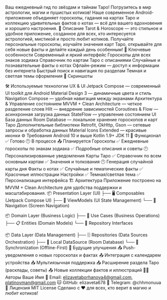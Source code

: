 Ваш ежедневный гид по звёздам и тайнам Таро!
Погрузитесь в мир астрологии, магии и пушистых котиков!
Наше современное Android-приложение объединяет гороскопы, гадания на картах Таро и коллекцию удивительных фактов о котах — всё для вашего вдохновения и хорошего настроения.
📱 Описание
Tarot & Horoscope — это стильное и удобное приложение, созданное для всех, кто интересуется астрологией, мистикой и просто любит котиков. Получайте персональные гороскопы, изучайте значения карт Таро, открывайте для себя новые факты и делайте каждый день особенным!
🌟 Ключевые особенности
Современный и яркий интерфейс
Гороскопы для всех знаков зодиака
Справочник по картам Таро с описаниями
Случайные и познавательные факты о котах
Офлайн-режим — доступ к информации без интернета
Быстрый поиск и навигация по разделам
Темная и светлая темы оформления
📸 Скриншоты


🛠 Используемые технологии
UX & UI
Jetpack Compose — современный UI toolkit для Android
Material Design 3 — динамичные цвета и стиль
Navigation Compose — удобная навигация между экранами
Архитектура & Управление состоянием
MVVM + Clean Architecture — четкое разделение слоев
Hilt — внедрение зависимостей
Coroutines & Flow — асинхронная загрузка данных
StateFlow — управление состоянием UI
База данных
Room Database — локальное хранение гороскопов и карт Таро
Дополнительные библиотеки
Retrofit, OkHttp, Gson — сетевые запросы и обработка данных
Material Icons Extended — красивые иконки
⚙️ Требования
Android 10 и выше
Kotlin 1.9+
JDK 11
🎯 Функционал
✅ Готово
🕛 В процессе
📤 Планируется
Гороскопы
✅ Ежедневные гороскопы по знакам зодиака
✅ Подробные описания и советы
🕛 Персонализированные уведомления
Карты Таро
✅ Справочник по всем основным картам
✅ Значения и толкования
🕛 Генерация случайной карты дня
Факты о котах
✅ Случайные и тематические факты
✅ Красочные иллюстрации
Настройки
✅ Темная/светлая тема
✅ Персонализация интерфейса
🏗 Архитектура
Приложение построено на MVVM + Clean Architecture для удобства поддержки и масштабирования.
📦 Presentation Layer (UI)
├── 🖥️ Composables (Jetpack Compose UI)
├── 🎯 ViewModels (UI State Management)
└── 🧭 Navigation (Screen Navigation)

📦 Domain Layer (Business Logic)
├── 🎯 Use Cases (Business Operations)
├── 📋 Entities (Domain Models)
└── 🔌 Repository Interfaces

📦 Data Layer (Data Management)
├── 🗄️ Repositories (Data Sources Orchestration)
├── 💾 Local DataSource (Room Database)
└── 🔄 Synchronization (Offline-First)
🚀 Будущие улучшения
📤 Push-уведомления о новых гороскопах и фактах
📤 Интеграция с календарем устройства
📤 Мультиязычная поддержка
📤 Расширение раздела Таро (расклады, советы)
📤 Новые коллекции фактов и иллюстраций
👨‍💻 Авторы
Ваше Имя
📧 Email: elizavetaborhanova4@gmail.com, platinovman@gmail.com
🐱 GitHub:  elizaveta678
📱 Telegram: @chhmonuua
📄 Лицензия
MIT License
Сделано с ❤️ для всех, кто верит в магию и любит котиков!
